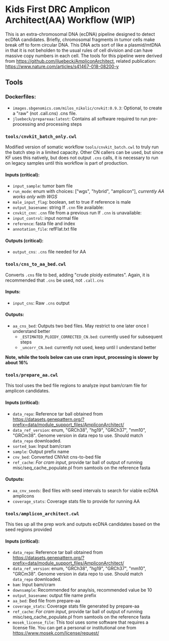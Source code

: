# Kids First DRC Amplicon Architect(AA) Workflow (WIP)
This is an extra-chromosomal DNA (ecDNA) pipeline designed to detect ecDNA candidates.
Briefly, chromosomal fragments in tumor cells make break off to form circular DNA.
This DNA acts sort of like a plasmid/mtDNA in that it is not beholden to the usual rules of cell division and can have massive copy numbers in each cell.
The tools for this pipeline were derived from https://github.com/jluebeck/AmpliconArchitect, related publication: https://www.nature.com/articles/s41467-018-08200-y

## Tools
### Dockerfiles:
 - `images.sbgenomics.com/milos_nikolic/cnvkit:0.9.3`: Optional, to create a "raw" (not .call.cns) .cns file.
 - `jluebeck/prepareaa:latest`: Contains all software required to run pre-processing and processing steps

### `tools/cnvkit_batch_only.cwl`
Modified version of somatic workflow `tools/cnvkit_batch.cwl` to truly run the batch step in a limited capacity.
Other CN callers can be used, but since KF uses this natively, but does not output `.cns` calls, it is necessary to run on legacy samples until this workflow is part of production.
#### Inputs (critical):
 - `input_sample`: tumor bam file
 - `run_mode`: enum with choices: ["wgs", "hybrid", "amplicon"], _currently AA works only with WGS_
 - `male_input_flag`: boolean, set to true if reference is male
 - `output_basename`: string
 If `.cnn` file available:
 - `cnvkit_cnn`: `.cnn` file from a previous run 
 If `.cnn` is unavailable:
 - `input_control`: input normal file
 - `reference`: fasta file and index
 - `annotation_file`: refFlat.txt file
#### Outputs (critical):
 - `output_cns`: `.cns` file needed for AA

### `tools/cns_to_aa_bed.cwl`
Converts `.cns` file to bed, adding "crude ploidy estimates".
Again, it is recommended that `.cns` be used, not `.call.cns`
#### Inputs:
 - `input_cns`: Raw `.cns` output
#### Outputs:
 - `aa_cns_bed`: Outputs two bed files. May restrict to one later once I understand better
   - `_ESTIMATED_PLOIDY_CORRECTED_CN.bed`: currently used for subsequent steps
   - `_uncorr_CN.bed`: currently not used, keep until I understand better

**Note, while the tools below can use cram input, processing is slower by about 16%**
### `tools/prepare_aa.cwl`
This tool uses the bed file regions to analyze input bam/cram file for amplicon candidates.
#### Inputs (critical):
 - `data_repo`: Reference tar ball obtained from https://datasets.genepattern.org/?prefix=data/module_support_files/AmpliconArchitect/
 - `data_ref_version`: enum, "GRCh38", "hg19", "GRCh37", "mm10", "GRCm38". Genome version in data repo to use. Should match `data_repo` downloaded.
 - `sorted_bam`: Input bam/cram
 - `sample`: Output prefix name
 - `cnv_bed`: Converted CNVkit cns-to-bed file
 - `ref_cache`: _For cram input_, provide tar ball of output of running misc/seq_cache_populate.pl from samtools on the reference fasta
#### Outputs:
 - `aa_cnv_seeds`: Bed files with seed intervals to search for viable ecDNA amplicons
 - `coverage_stats`: Coverage stats file to provide for running AA

### `tools/amplicon_architect.cwl`
This ties up all the prep work and outputs ecDNA candidates based on the seed regions provided
#### Inputs (critical):
 - `data_repo`: Reference tar ball obtained from https://datasets.genepattern.org/?prefix=data/module_support_files/AmpliconArchitect/
 - `data_ref_version`: enum, "GRCh38", "hg19", "GRCh37", "mm10", "GRCm38". Genome version in data repo to use. Should match `data_repo` downloaded.
 - `bam`: Input bam/cram
 - `downsample`: Recommended for anaylsis, recommended value be 10
 - `output_basename`: output file name prefix
 - `aa_bed`: Bed file from prepare-aa
 - `coverage_stats`: Coverage stats file generated by prepare-aa
 - `ref_cache`: _For cram input_, provide tar ball of output of running misc/seq_cache_populate.pl from samtools on the reference fasta
 - `mosek_license_file`: This tool uses some software that requires a license file. You can get a personal or institutional one from https://www.mosek.com/license/request/

